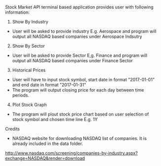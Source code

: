 Stock Market API terminal based application provides
user with following information:

1. Show By Industry
  - User will be asked to provide industry E.g. Aerospace and program
    will output all NASDAQ based companies under Aerospace Indsutry
2. Show By Sector
  - User will be asked to provide Sector E,g. Finance and program will
    output all NASDAQ based companies under Finance Sector
3. Historical Prices
  - User will have to input stock symbol, start date in format "2017-01-01"
    and end date in format "2017-01-31"
  - The program will output closing price for each day between time periods.
4. Plot Stock Graph
  - The program will plout stock price chart based on user selection of
    stock symbol and chosen time line E.g. 1Y

Credits
  - NASDAQ website for downloading NASDAQ list of companies.
    It is already included in the data folder.

http://www.nasdaq.com/screening/companies-by-industry.aspx?exchange=NASDAQ&render=download

